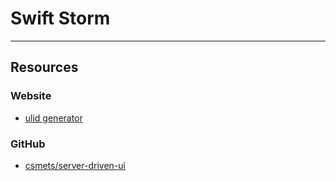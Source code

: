 # Swift Storm

---

## Resources

### Website

- [ulid generator](https://ulidgenerator.com/)

### GitHub

- [csmets/server-driven-ui](https://github.com/csmets/Server-Driven-UI/tree/master)
